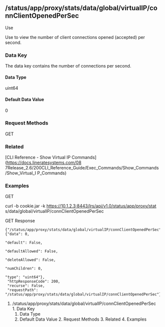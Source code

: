 ## /status/app/proxy/stats/data/global/virtualIP/connClientOpenedPerSec

Use

Use to view the number of client connections opened (accepted) per second.

### Data Key

The data key contains the number of connections per second.

#### Data Type

uint64

#### Default Data Value

0

### Request Methods

GET

### Related

[CLI Reference - Show Virtual IP Commands](https://docs.lineratesystems.com/08
7Release_2.6/200CLI_Reference_Guide/Exec_Commands/Show_Commands/Show_Virtual_I
P_Commands)

### Examples

GET

curl -b cookie.jar -k https://10.1.2.3:8443/lrs/api/v1.0/status/app/proxy/stat
s/data/global/virtualIP/connClientOpenedPerSec

GET Response

    
    {"/status/app/proxy/stats/data/global/virtualIP/connClientOpenedPerSec": {"data": 0,
                                                                               "default": False,
                                                                               "defaultAllowed": False,
                                                                               "deleteAllowed": False,
                                                                               "numChildren": 0,
                                                                               "type": "uint64"},
     "httpResponseCode": 200,
     "recurse": False,
     "requestPath": "/status/app/proxy/stats/data/global/virtualIP/connClientOpenedPerSec"}
    

  1. /status/app/proxy/stats/data/global/virtualIP/connClientOpenedPerSec
    1. Data Key
      1. Data Type
      2. Default Data Value
    2. Request Methods
    3. Related
    4. Examples

